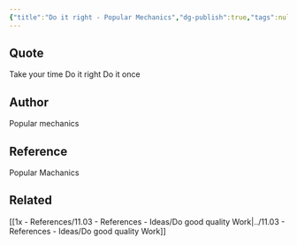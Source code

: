```yaml
---
{"title":"Do it right - Popular Mechanics","dg-publish":true,"tags":null,"date created":"Monday, October 24th 2022, 11:36:03 pm","date modified":"Tuesday, November 8th 2022, 10:18:05 pm","permalink":"/1x-references/11-02-references-quotes/do-it-right-popular-mechanics/","dgHomeLink":true,"dgPassFrontmatter":true,"dgShowBacklinks":true,"dgShowLocalGraph":false,"dgShowInlineTitle":true}
---
```



## Quote
Take your time
Do it right
Do it once

## Author
Popular mechanics

## Reference
Popular Machanics

## Related
[[1x - References/11.03 - References - Ideas/Do good quality Work|../11.03 - References - Ideas/Do good quality Work]]